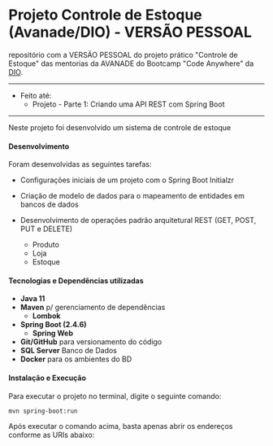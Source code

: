 # Projeto Controle de Estoque (Avanade/DIO) - VERSÃO PESSOAL
repositório com a VERSÃO PESSOAL do projeto prático "Controle de Estoque" das mentorias da AVANADE do Bootcamp "Code Anywhere" da [DIO](https://digitalinnovation.one/).

-----------------

- Feito até:
  - Projeto - Parte 1: Criando uma API REST com Spring Boot

------------

Neste projeto foi desenvolvido um sistema de controle de estoque



#### Desenvolvimento

Foram desenvolvidas as seguintes tarefas:

* Configurações iniciais de um projeto com o Spring Boot Initialzr 

* Criação de modelo de dados para o mapeamento de entidades em bancos de dados

* Desenvolvimento de operações padrão arquitetural REST (GET, POST, PUT e DELETE)

  * Produto
  * Loja
  * Estoque

  

#### Tecnologias e Dependências utilizadas

- **Java 11**
- **Maven** p/ gerenciamento de dependências
  - **Lombok**
- **Spring Boot (2.4.6)**
  - **Spring Web**
- **Git/GitHub** para versionamento do código
- **SQL Server** Banco de Dados
- **Docker** para os ambientes do BD



#### Instalação e Execução

Para executar o projeto no terminal, digite o seguinte comando:

```shell script
mvn spring-boot:run 
```

Após executar o comando acima, basta apenas abrir os endereços conforme as URIs abaixo:
